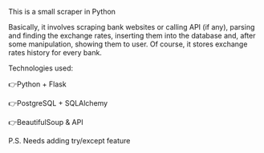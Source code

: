 This is a small scraper in Python

Basically, it involves scraping bank websites or calling API (if any), parsing and finding the exchange rates, inserting them into the database and, after some manipulation, showing them to user. Of course, it stores exchange rates history for every bank.

Technologies used:

👉Python + Flask

👉PostgreSQL + SQLAlchemy

👉BeautifulSoup & API

P.S. Needs adding try/except feature

